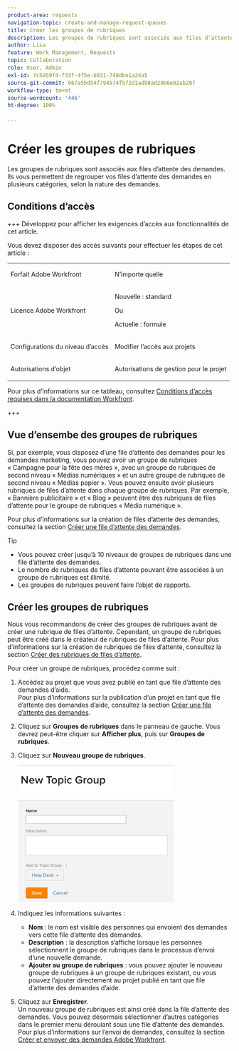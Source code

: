 ```yaml
---
product-area: requests
navigation-topic: create-and-manage-request-queues
title: Créer les groupes de rubriques
description: Les groupes de rubriques sont associés aux files d’attente des demandes. Ils vous permettent de regrouper vos files d’attente des demandes en plusieurs catégories, selon la nature des demandes.
author: Lisa
feature: Work Management, Requests
topic: Collaboration
role: User, Admin
exl-id: 7c5959f4-f33f-4f5e-b031-748dbe1a24a5
source-git-commit: 067a5bd54f794574f5f2d1ad98ad29b6e02ab297
workflow-type: tm+mt
source-wordcount: '446'
ht-degree: 100%

---
```


# Créer les groupes de rubriques

<!-- Audited: 2/2024 -->

Les groupes de rubriques sont associés aux files d’attente des demandes. Ils vous permettent de regrouper vos files d’attente des demandes en plusieurs catégories, selon la nature des demandes.

## Conditions d’accès

+++ Développez pour afficher les exigences d’accès aux fonctionnalités de cet article.

Vous devez disposer des accès suivants pour effectuer les étapes de cet article :

<table style="table-layout:auto"> 
 <col> 
 <col> 
 <tbody> 
  <tr> 
   <td role="rowheader">Forfait Adobe Workfront</td> 
   <td> <p>N’importe quelle </p> </td> 
  </tr> 
  <tr> 
   <td role="rowheader"> <p role="rowheader">Licence Adobe Workfront</p> </td> 
   <td>   
      <p>Nouvelle : standard</p>
      <p>Ou</p> 
      <p>Actuelle : formule</p>
 </td> 
  </tr> 
  <tr> 
   <td role="rowheader">Configurations du niveau d’accès</td> 
   <td> <p>Modifier l’accès aux projets</p> </td> 
  </tr> 
  <tr> 
   <td role="rowheader">Autorisations d’objet</td> 
   <td> <p> Autorisations de gestion pour le projet</p> </td> 
  </tr> 
 </tbody> 
</table>

Pour plus d’informations sur ce tableau, consultez [Conditions d’accès requises dans la documentation Workfront](/help/quicksilver/administration-and-setup/add-users/access-levels-and-object-permissions/access-level-requirements-in-documentation.md).

+++

## Vue d’ensembe des groupes de rubriques

Si, par exemple, vous disposez d’une file d’attente des demandes pour les demandes marketing, vous pouvez avoir un groupe de rubriques « Campagne pour la fête des mères », avec un groupe de rubriques de second niveau « Médias numériques » et un autre groupe de rubriques de second niveau « Médias papier ». Vous pouvez ensuite avoir plusieurs rubriques de files d’attente dans chaque groupe de rubriques. Par exemple, « Bannière publicitaire » et « Blog » peuvent être des rubriques de files d’attente pour le groupe de rubriques « Média numérique ».

Pour plus d’informations sur la création de files d’attente des demandes, consultez la section [Créer une file d’attente des demandes](../../../manage-work/requests/create-and-manage-request-queues/create-request-queue.md).

>[!TIP]
>
>* Vous pouvez créer jusqu’à 10 niveaux de groupes de rubriques dans une file d’attente des demandes.
>* Le nombre de rubriques de files d’attente pouvant être associées à un groupe de rubriques est illimité.
>* Les groupes de rubriques peuvent faire l’objet de rapports.
>

## Créer les groupes de rubriques

Nous vous recommandons de créer des groupes de rubriques avant de créer une rubrique de files d’attente. Cependant, un groupe de rubriques peut être créé dans le créateur de rubriques de files d’attente. Pour plus d’informations sur la création de rubriques de files d’attente, consultez la section [Créer des rubriques de files d’attente](../../../manage-work/requests/create-and-manage-request-queues/create-queue-topics.md).

Pour créer un groupe de rubriques, procédez comme suit :

1. Accédez au projet que vous avez publié en tant que file d’attente des demandes d’aide.\
   Pour plus d’informations sur la publication d’un projet en tant que file d’attente des demandes d’aide, consultez la section [Créer une file d’attente des demandes](../../../manage-work/requests/create-and-manage-request-queues/create-request-queue.md).

1. Cliquez sur **Groupes de rubriques** dans le panneau de gauche. Vous devrez peut-être cliquer sur **Afficher plus**, puis sur **Groupes de rubriques**.
1. Cliquez sur **Nouveau groupe de rubriques**.

   ![](assets/new-topic-group-box-nwe-350x306.png)

1. Indiquez les informations suivantes :

   * **Nom** : le nom est visible des personnes qui envoient des demandes vers cette file d’attente des demandes.
   * **Description** : la description s’affiche lorsque les personnes sélectionnent le groupe de rubriques dans le processus d’envoi d’une nouvelle demande.
   * **Ajouter au groupe de rubriques** : vous pouvez ajouter le nouveau groupe de rubriques à un groupe de rubriques existant, ou vous pouvez l’ajouter directement au projet publié en tant que file d’attente des demandes d’aide.

1. Cliquez sur **Enregistrer**.\
   Un nouveau groupe de rubriques est ainsi créé dans la file d’attente des demandes. Vous pouvez désormais sélectionner d’autres catégories dans le premier menu déroulant sous une file d’attente des demandes.\
   Pour plus d’informations sur l’envoi de demandes, consultez la section [Créer et envoyer des demandes Adobe Workfront](../../../manage-work/requests/create-requests/create-submit-requests.md).
